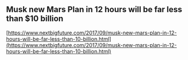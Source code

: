 ## Musk new Mars Plan in 12 hours will be far less than $10 billion
  
  [https://www.nextbigfuture.com/2017/09/musk-new-mars-plan-in-12-hours-will-be-far-less-than-10-billion.html](https://www.nextbigfuture.com/2017/09/musk-new-mars-plan-in-12-hours-will-be-far-less-than-10-billion.html)